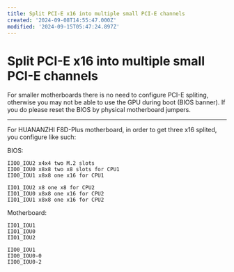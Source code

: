 ```yaml
---
title: Split PCI-E x16 into multiple small PCI-E channels
created: '2024-09-08T14:55:47.000Z'
modified: '2024-09-15T05:47:24.897Z'
---
```


# Split PCI-E x16 into multiple small PCI-E channels

For smaller motherboards there is no need to configure PCI-E spliting, otherwise you may not be able to use the GPU during boot (BIOS banner). If you do please reset the BIOS by physical motherboard jumpers.

---

For HUANANZHI F8D-Plus motherboard, in order to get three x16 splited, you configure like such:

BIOS:

```
IIO0_IOU2 x4x4 two M.2 slots
IIO0_IOU0 x8x8 two x8 slots for CPU1
IIO0_IOU1 x8x8 one x16 for CPU1

IIO1_IOU2 x8 one x8 for CPU2
IIO1_IOU0 x8x8 one x16 for CPU2
IIO1_IOU1 x8x8 one x16 for CPU2
```

Motherboard:

```
IIO1_IOU1
IIO1_IOU0
IIO1_IOU2

IIO0_IOU1
IIO0_IOU0-0
IIO0_IOU0-2
```
